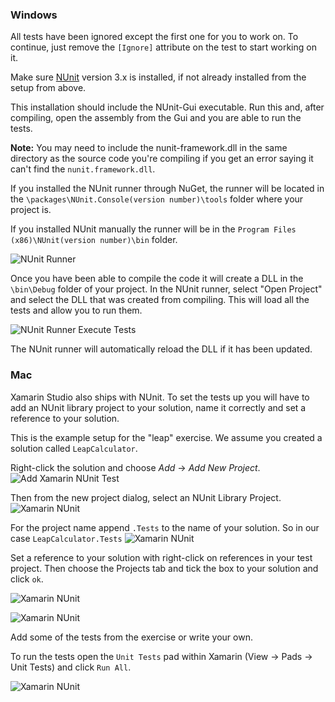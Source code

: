 ### Windows
All tests have been ignored except the first one for you to work on. To continue, just remove the ```[Ignore]``` attribute on the test to start working on it.

Make sure [NUnit](http://nunit.org/?p=download) version 3.x is installed, if not already installed from the setup from above.

This installation should include the NUnit-Gui executable. Run this and, after compiling, open the assembly from the Gui and you are able to run the tests.

**Note:** You may need to include the nunit-framework.dll in the same directory as the source code you're compiling if you get an error saying it can't find the ```nunit.framework.dll```.

If you installed the NUnit runner through NuGet, the runner will be located in the ```\packages\NUnit.Console(version number)\tools``` folder where your project is.

If you installed NUnit manually the runner will be in the ```Program Files (x86)\NUnit(version number)\bin``` folder.

![NUnit Runner](http://x.exercism.io/v3/tracks/csharp/docs/img/nUnitRunner.png)

Once you have been able to compile the code it will create a DLL in the ```\bin\Debug``` folder of your project. In the NUnit runner, select "Open Project" and select the DLL that was created from compiling. This will load all the tests and allow you to run them.

![NUnit Runner Execute Tests](http://x.exercism.io/v3/tracks/csharp/docs/img/nUnitExecuteTests.png)

The NUnit runner will automatically reload the DLL if it has been updated.

### Mac
Xamarin Studio also ships with NUnit. To set the tests up you will have to add an NUnit library project to your solution, name it correctly and set a reference to your solution.

This is the example setup for the "leap" exercise. We assume you created a solution called `LeapCalculator`.

Right-click the solution and choose *Add* -> *Add New Project*.
![Add Xamarin NUnit Test](http://x.exercism.io/v3/tracks/csharp/docs/img/xamarin-add-new-project.png)

Then from the new project dialog, select an NUnit Library Project.
![Xamarin NUnit](http://x.exercism.io/v3/tracks/csharp/docs/img/xamarin-nunit.jpg)

For the project name append `.Tests` to the name of your solution. So in our case `LeapCalculator.Tests`
![Xamarin NUnit](http://x.exercism.io/v3/tracks/csharp/docs/img/xamarin-naming.png)

Set a reference to your solution with right-click on references in your test project. Then choose the Projects tab and tick the box to your solution and  click `ok`.

![Xamarin NUnit](http://x.exercism.io/v3/tracks/csharp/docs/img/xamarin-edit-reference.png)

![Xamarin NUnit](http://x.exercism.io/v3/tracks/csharp/docs/img/xamarin-add-reference.png)

Add some of the tests from the exercise or write your own.

To run the tests open the `Unit Tests` pad within Xamarin (View -> Pads -> Unit Tests) and click `Run All`.

![Xamarin NUnit](http://x.exercism.io/v3/tracks/csharp/docs/img/xamarin-tests.png)
